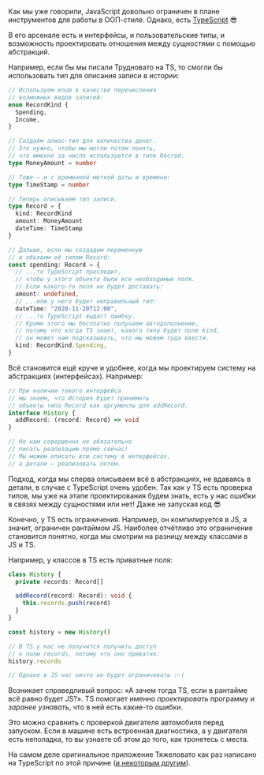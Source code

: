 Как мы уже говорили, JavaScript довольно ограничен в плане инструментов для работы в ООП-стиле. Однако, есть [TypeScript](https://www.typescriptlang.org) 😎

В его арсенале есть и интерфейсы, и пользовательские типы, и возможность проектировать отношения между сущностями с помощью абстракций.

Например, если бы мы писали Трудновато на TS, то смогли бы использовать тип для описания записи в истории:

```ts
// Используем enum в качестве перечисления
// возможных видов записей:
enum RecordKind {
  Spending,
  Income,
}

// Создаём алиас-тип для количества денег.
// Это нужно, чтобы мы могли потом понять,
// что именно за число используется в типе Recrod.
type MoneyAmount = number

// Тоже — и с временной меткой даты и времени:
type TimeStamp = number

// Теперь описываем тип записи.
type Record = {
  kind: RecordKind
  amount: MoneyAmount
  dateTime: TimeStamp
}

// Дальше, если мы создадим переменную
// и объявим её типом Record:
const spending: Record = {
  // ...то TypeScript проследит,
  // чтобы у этого объекта были все необходимые поля.
  // Если какого-то поля не будет доставать:
  amount: undefined,
  // ...или у него будет неправильный тип:
  dateTime: "2020-11-20T12:00",
  // ...то TypeScript выдаст ошибку.
  // Кроме этого мы бесплатно получаем автодополнение,
  // потому что когда TS знает, какого типа будет поле kind,
  // он может нам подсказывать, что мы можем туда ввести.
  kind: RecordKind.Spending,
}
```

Всё становится ещё круче и удобнее, когда мы проектируем систему на абстракциях (интерфейсах). Например:

```ts
// При наличии такого интерфейса
// мы знаем, что История будет принимать
// объекты типа Record как аргументы для addRecord.
interface History {
  addRecord: (record: Record) => void
}

// Но нам совершенно не обязательно
// писать реализацию прямо сейчас!
// Мы можем описать всю систему в интерфейсах,
// а детали — реализовать потом.
```

Подход, когда мы сперва описываем всё в абстракциях, не вдаваясь в детали, в случае с TypeScript очень удобен. Так как у TS есть проверка типов, мы уже на этапе проектирования будем знать, есть у нас ошибки в связях между сущностями или нет! Даже не запуская код 😎

Конечно, у TS есть ограничения. Например, он компилируется в JS, а значит, ограничен рантаймом JS. Наиболее отчётливо это ограничение становится понятно, когда мы смотрим на разницу между классами в JS и TS.

Например, у классов в TS есть приватные поля:

```ts
class History {
  private records: Record[]

  addRecord(record: Record): void {
    this.records.push(record)
  }
}

const history = new History()

// В TS у нас не получится получить доступ
// к полю records, потому что оно приватно:
history.records

// Однако в JS нас ничто не будет ограничивать :–(
```

Возникает справедливый вопрос: «А зачем тогда TS, если в рантайме всё равно будет JS?». TS помогает именно _проектировать_ программу и _заранее узнавать_, что в ней есть какие-то ошибки.

Это можно сравнить с проверкой двигателя автомобиля перед запуском. Если в машине есть встроенная диагностика, а у двигателя есть неполадка, то вы узнаете об этом до того, как тронетесь с места.

На самом деле оригинальное приложение Тяжеловато как раз написано на TypeScript по этой причине ([и некоторым другим](https://bespoyasov.ru/blog/tzlvt-upgrade/)).
